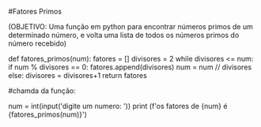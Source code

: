 #Fatores Primos

(OBJETIVO: Uma função em python para encontrar números primos de um determinado número, e volta uma lista de todos os números primos do número recebido)


def fatores_primos(num):
    fatores = []
    divisores = 2
    while divisores <= num:
        if num % divisores == 0:
            fatores.append(divisores)
            num = num // divisores
        else:
            divisores = divisores+1
    return fatores

#chamda da função:

num = int(input('digite um numero: '))
print (f'os fatores de {num} é {fatores_primos(num)}')

